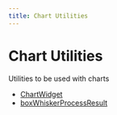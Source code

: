 ```yaml
---
title: Chart Utilities
---
```


# Chart Utilities

Utilities to be used with charts

- [ChartWidget](function.ChartWidget.md)
- [boxWhiskerProcessResult](function.boxWhiskerProcessResult.md)
